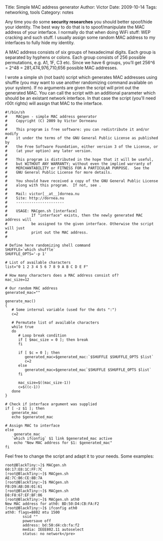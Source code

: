 Title: Simple MAC address generator
Author: Victor
Date: 2009-10-14
Tags: networking, tools
Category: notes

Any time you do some **security researches** you should better spoof/hide your identity. The best way to do that is to spoof/manipulate the MAC address of your interface. I normally do that when doing WiFi stuff: WEP cracking and such stuff. I usually assign some random MAC address to my interfaces to fully hide my identity.

A MAC address consists of six groups of hexadecimal digits. Each group is separated by hyphens or colons. Each group consists of 256 possible permutations, e.g. A1, 1F, C3 etc. Since we have 6 groups, you&#8217;ll get 256^6 = 2^48 = 281,474,976,710,656 possible MAC addresses.

I wrote a simple sh (not bash) script which generates MAC addresses using shuffle (you may want to use another randomizing command available on your system). If no arguments are given the script will print out the generated MAC. You can call the script with an additional parameter which should be an existant network interface. In that case the script (you'll need r00t rights) will assign that MAC to the interface. 

~~~.shell
#!/bin/sh
#    MACgen - simple MAC address generator
#    Copyright (C) 2009 by Victor Dorneanu
#
#    This program is free software: you can redistribute it and/or modify
#    it under the terms of the GNU General Public License as published by
#    the Free Software Foundation, either version 3 of the License, or
#    (at your option) any later version.
#
#    This program is distributed in the hope that it will be useful,
#    but WITHOUT ANY WARRANTY; without even the implied warranty of
#    MERCHANTABILITY or FITNESS FOR A PARTICULAR PURPOSE.  See the
#    GNU General Public License for more details.
#
#    You should have received a copy of the GNU General Public License
#    along with this program.  If not, see .
#
#    Mail: victor[__at__]dornea.nu
#    Site: http://dornea.nu
#    ----------------------
# 
#    USAGE: MACgen.sh [interface]
#           If "interface" exists, then the newly generated MAC address will
#           be assigned to the given interface. Otherwise the script will just
#           print out the MAC address.
#

# Define here randomizing shell command
SHUFFLE=`which shuffle`
SHUFFLE_OPTS='-p 1'

# List of available characters
list="0 1 2 3 4 5 6 7 8 9 A B C D E F"

# How many characters does a MAC address consist of?
mac_size=12

# Our random MAC address
generated_mac=""

generate_mac()
{
   # Some internal variable (used for the dots ":")
   c=2

   # Permutate list of available characters
   while true 
   do
      # Loop break condition
      if [ $mac_size = 0 ]; then break 
      fi

      if [ $c = 0 ]; then
         generated_mac=$generated_mac:`$SHUFFLE $SHUFFLE_OPTS $list`
         c=2
      else
         generated_mac=$generated_mac`$SHUFFLE $SHUFFLE_OPTS $list`
      fi

      mac_size=$((mac_size-1))
      c=$((c-1))
   done
}

# Check if interface argument was supplied
if [ -z $1 ]; then
   generate_mac
   echo $generated_mac

# Assign MAC to interface
else
    generate_mac
   `which ifconfig` $1 link $generated_mac active
    echo "New MAC address for $1: $generated_mac"
fi
~~~

Feel free to change the script and adapt it to your needs. Some examples:

~~~.shell
root@BlackTiny:~]$ MACgen.sh 
60:17:E8:1C:FF:7C
[root@BlackTiny:~]$ MACgen.sh
AE:7C:B6:CE:8B:7A
[root@BlackTiny:~]$ MACgen.sh
FB:D9:AB:D8:01:61
[root@BlackTiny:~]$ MACgen.sh
D8:F8:67:EF:BF:06
[root@BlackTiny:~]$ MACgen.sh ath0
New MAC address for ath0: BD:50:D4:CB:FA:F2
[root@BlackTiny:~]$ ifconfig ath0
ath0: flags=8802 mtu 1500
        ssid ""
        powersave off
        address: bd:50:d4:cb:fa:f2
        media: IEEE802.11 autoselect
        status: no network</pre>

~~~
